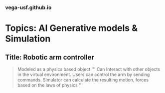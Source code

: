 ### vega-usf.github.io
# Topics: AI Generative models &amp; Simulation
## Title: Robotic arm controller

> Modeled as a physics based object
'''
Can Interact with other objects in the virtual environment.
Users can control the arm by sending commands.
Simulator can calculate the resulting motion, forces based on the laws of physics
'''
